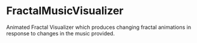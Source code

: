 # FractalMusicVisualizer
Animated Fractal Visualizer which produces changing fractal animations in response to changes in the music provided. 
